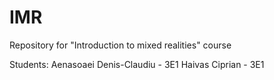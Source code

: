 # IMR
Repository for "Introduction to mixed realities" course

Students: 
Aenasoaei Denis-Claudiu - 3E1
Haivas Ciprian - 3E1
